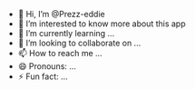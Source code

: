 - 👋 Hi, I’m @Prezz-eddie
- 👀 I’m interested to know more about this app
- 🌱 I’m currently learning ...
- 💞️ I’m looking to collaborate on ...
- 📫 How to reach me ...
- 😄 Pronouns: ...
- ⚡ Fun fact: ...

<!---
Prezz-eddie/Prezz-eddie is a ✨ special ✨ repository because its `README.md` (this file) appears on your GitHub profile.
You can click the Preview link to take a look at your changes.
--->
